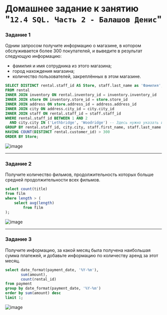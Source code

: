 # Домашнее задание к занятию "`12.4 SQL. Часть 2 - Балашов Денис`"
   
### Задание 1
Одним запросом получите информацию о магазине, в котором обслуживается более 300 покупателей, и выведите в результат следующую информацию:

- фамилия и имя сотрудника из этого магазина;
- город нахождения магазина;
- количество пользователей, закреплённых в этом магазине.

```sql
SELECT DISTINCT rental.staff_id AS Store, staff.last_name as 'Фамилия', staff.first_name as 'Имя',city.city AS City, COUNT(DISTINCT rental.customer_id) AS Customers
FROM rental
INNER JOIN inventory ON rental.inventory_id = inventory.inventory_id
INNER JOIN store ON inventory.store_id = store.store_id
INNER JOIN address ON store.address_id = address.address_id
INNER JOIN city ON address.city_id = city.city_id
INNER JOIN staff ON rental.staff_id = staff.staff_id
WHERE rental.staff_id BETWEEN 1 AND 2
  AND city.city IN ('Lethbridge', 'Woodridge') -- Здесь нужно указать имена городов, например, 'New York' или 'Los Angeles'
GROUP BY rental.staff_id, city.city, staff.first_name, staff.last_name
HAVING COUNT(DISTINCT rental.customer_id) > 300
ORDER BY Store;
```
![image](https://user-images.githubusercontent.com/117297288/221138541-97a4256d-2d1d-484a-ae85-e9a3c91af046.png)


---

### Задание 2
Получите количество фильмов, продолжительность которых больше средней продолжительности всех фильмов.

```sql
select count(title)
from film
where length > (
	select avg(length)
    	from film
);
```
![image](https://user-images.githubusercontent.com/117297288/221138679-c035a9dd-2951-401e-a919-5eaa2bcb3658.png)


---
### Задание 3
Получите информацию, за какой месяц была получена наибольшая сумма платежей, и добавьте информацию по количеству аренд за этот месяц.

```sql
select date_format(payment_date, '%Y-%m'),
	   sum(amount),
       count(rental_id)
from payment
group by date_format(payment_date, '%Y-%m')
order by sum(amount) desc
limit 1;
```
![image](https://user-images.githubusercontent.com/117297288/221138593-4eea400e-8e4c-469d-9c46-74f788d627cc.png)
